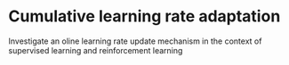 # Cumulative learning rate adaptation
Investigate an oline learning rate update mechanism in the context of supervised learning and reinforcement learning
